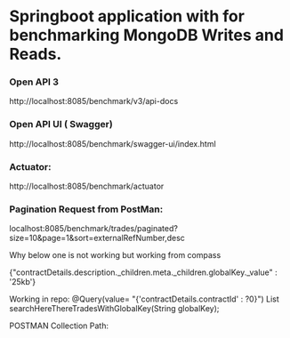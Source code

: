 # Springboot application with  for benchmarking MongoDB Writes and Reads.

### Open API 3

http://localhost:8085/benchmark/v3/api-docs

### Open API UI ( Swagger)

http://localhost:8085/benchmark/swagger-ui/index.html

### Actuator:

http://localhost:8085/benchmark/actuator

### Pagination Request from PostMan:

localhost:8085/benchmark/trades/paginated?size=10&page=1&sort=externalRefNumber,desc

Why below one is not working but working from compass

{"contractDetails.description._children.meta._children.globalKey._value" : '25kb'}

Working in repo:
@Query(value= "{'contractDetails.contractId' : ?0}")
List<Trade> searchHereThereTradesWithGlobalKey(String globalKey);

POSTMAN Collection Path: 



